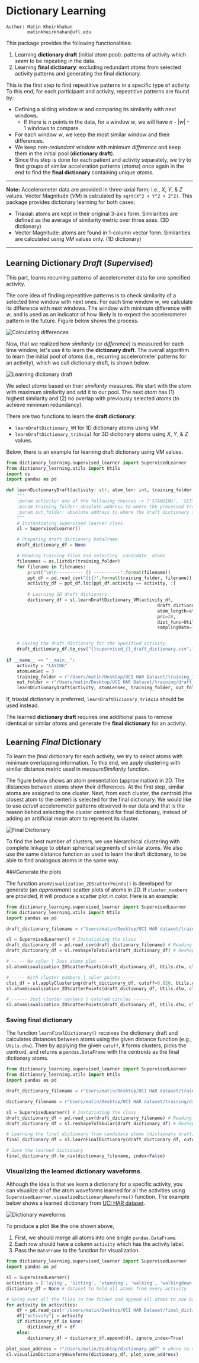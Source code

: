# Dictionary Learning

```
Author: Matin Kheirkhahan
        matinkheirkhahan@ufl.edu
```

This package provides the following functionalities:

1. Learning **dictionary draft** (initial _atom_ pool): patterns of activity which _seem_ to be repeating in the data.
2. Learning **final dictionary**: excluding redundant _atoms_ from selected activity patterns and generating the final dictionary.



This is the first step to find repeatitive patterns in a specific type of activity. To this end, for each participant and activity, repeatitive patterns are found by:

* Defining a sliding window _w_ and comparing its similarity with next windows.
  * If there is _n_ points in the data, for a window _w_, we will have _n_ - |_w_| - 1 windows to compare.
* For each window _w_, we keep the most similar window and their differences.
* We keep _non-redundant_ window with minimum _difference_ and keep them in the initial pool (**dictionary draft**).
* Since this step is done for each patient and activity separately, we try to find groups of similar acceleration patterns (_atoms_) once again in the end to find the **final dictionary** containing unique _atoms_.


---

**Note:** Accelerometer data are provided in three-axial form; i.e., _X_, _Y_, & _Z_ values. Vector Magnitude (_VM_) is calculated by `sqrt(X^2 + Y^2 + Z^2)`.  This package provides dictionary learning for both cases:

* Triaxial: atoms are kept in their original 3-axis form. Similarities are defined as the average of similarity metric over three axes. (3D dictionary)
* Vector Magnitude: atoms are found in 1-column vector form. Similarities are calculated using _VM_ values only. (1D dictionary)

---




## Learning Dictionary _Draft_ (_Supervised_)

This part, learns recurring patterns of accelerometer data for one specified activity.

The core idea of finding repeatitive patterns is to check similarity of a selected time window with next ones. For each time window _w_, we calculate its difference with next windows. The window with minimum difference with _w_, and is used as an indicator of how likely is to expect the accelerometer pattern in the future. Figure below shows the process.

![Calculating differences](images/fig01_similarity_measure.png)

Now, that we realized how _similarity_ (or _difference_) is measured for each time window, let's use it to learn the **dictionary draft**. The overall algorithm to learn the initial pool of _atoms_ (i.e., recurring accelerometer patterns for an activity), which we call dictionary draft, is shown below.

![Learning dictionary draft](images/fig02_learn_draft_dictionary_supervised.png)

We select _atoms_ based on their _similarity_ measures. We start with the _atom_ with maximum similarity and add it to our pool. The next _atom_ has (1) highest similarity and (2) no overlap with previously selected _atoms_ (to achieve minimum redundancy).

There are two functions to learn the **draft dictionary**:

* `learnDraftDictionary_VM` for 1D dictionary atoms using _VM_.
* `learnDraftDictionary_triAxial` for 3D dictionary atoms using _X_, _Y_, & _Z_ values.

Below, there is an example for learning draft dictionary using _VM_ values.

```python
from dictionary_learning.supervised_learner import SupervisedLearner
from dictionary_learning.utils import Utils
import os
import pandas as pd

def learnDictionaryDraft(activity: str, atom_len: int, training_folder: str, out_folder:str):
    """
    :param activity: one of the following choices -> ['STANDING', 'SITTING', 'LAYING', 'WALKING', 'WALKING_DOWNSTAIRS', 'WALKING_UPSTAIRS']
    :param training_folder: absolute address to where the processed training files (vector form) are located.
    :param out_folder: absolute address to where the draft dictionary files are saved.
    """
    # Instantiating supervised learner class.
    sl = SupervisedLearner()

    # Preparing draft dictionary DataFrame
    draft_dictionary_df = None

    # Reading training files and selecting _candidate_ atoms
    filenames = os.listdir(training_folder)
    for filename in filenames:
        print("\n\n---------- {} ----------".format(filename))
        ppt_df = pd.read_csv("{}{}".format(training_folder, filename))
        activity_df = ppt_df.loc[ppt_df.activity == activity, :]
        
        # Learning 1D draft dictionary.
        dictionary_df = sl.learnDraftDictionary_VM(activity_df,
                                                         draft_dictionary_df,
                                                         atom_length=atom_len,
                                                         prc=20,
                                                         dist_func=Utils.dtw,
                                                         samplingRate=10)


	# Saving the draft dictionary for the specified activity.        
    draft_dictionary_df.to_csv("{}supervised_{}_draft_dictionary.csv".format(out_folder, activity), index=False)
    
if __name__ == "__main__":
    activity = "LAYING"
    atomLenSec = 3
    training_folder = r"/Users/matin/Desktop/UCI HAR Dataset/training_10Hz/"
    out_folder = r"/Users/matin/Desktop/UCI HAR Dataset/training/draft_dictionaries/"
    learnDictionaryDraft(activity, atomLenSec, training_folder, out_folder)
```

If, triaxial dictionary is preferred, `learnDraftDicionary_triAxia` should be used instead.

The learned **dictionary draft** requires one additional pass to remove identical or similar _atoms_ and generate the **final dictionary** for an activity.



## Learning _Final_ Dictionary

To learn the _final_ dictionary for each activity, we try to select atoms with minimum overlapping information. To this end, we apply clustering with similar distance metric used in _measureSimilarity_ function.

The figure below shows an atom presentation (approximation) in 2D. The distances between atoms show their differences. At the first step, similar atoms are assigned to one cluster. Next, from each cluster, the centroid (the closest atom to the center) is selected for the final dictionary. We would like to use _actual_ accelerometer patterns observed in our data and that is the reason behind selecting the cluster centroid for final dictionary, instead of adding an aritificial _mean_ atom to represent its cluster.

![Final Dictionary](images/fig03_final_dictionary.png)

To find the best number of clusters, we use hierarchical clustering with complete linkage to obtain spherical segments of similar atoms. We also use the same distance function as used to learn the draft dictionary, to be able to find analogous atoms in the same way.

###Generate the plots

The function `atomVisualization_2DScatterPoints()` is developed for generate (an _approximate_) scatter plots of atoms in 2D. If `cluster_numbers` are provided, it will produce a scatter plot in color. Here is an example:

```python
from dictionary_learning.supervised_learner import SupervisedLearner
from dictionary_learning.utils import Utils
import pandas as pd

draft_dictionary_filename = r"Users/matin/Desktop/UCI HAR dataset/training/draft/supervised_laying_draft_dictionary.csv"

sl = SupervisedLearner() # Instatiating the class
draft_dictionary_df = pd.read_csv(draft_dictionary_filename) # Reading draft dictionary
draft_dictionary_df = sl.reshapeToTabular(draft_dictionary_df) # Reshaping data to tabular

# ----- No color | Just atoms plot -----
sl.atomVisualization_2DScatterPoints(draft_dictionary_df, Utils.dtw, cluster_numbers=None, just_centers=False)

# ----- With cluster numbers | color points -----
clst_df = sl.applyClustering(draft_dictionary_df, cutoff=0.020, Utils.dtw)
sl.atomVisualization_2DScatterPoints(draft_dictionary_df, Utils.dtw, cluster_numbers=clst_df.cluster_number.values, just_centers=False)

# ------ Just cluster centers | colored circles ------
sl.atomVisualization_2DScatterPoints(draft_dictionary_df, Utils.dtw, cluster_numbers=clst_df.cluster_number.values, just_centers=True)
```



### Saving final dictionary

The function `learnFinalDictionary()` receives the dictionary draft and calculates distances between atoms using the given distance function (e.g., `Utils.dtw`). Then by applying the given `cutoff`, it forms clusters, picks the centroid, and returns a `pandas.DataFrame` with the centroids as the final dictionary atoms.

```python
from dictionary_learning.supervised_learner import SupervisedLearner
from dictionary_learning.utils import Utils
import pandas as pd

draft_dictionary_filename = r"Users/matin/Desktop/UCI HAR dataset/training/draft/supervised_laying_draft_dictionary.csv"

dictionary_filename = r"Users/matin/Desktop/UCI HAR dataset/training/draft/supervised_laying_final_dictionary.csv"

sl = SupervisedLearner() # Instatiating the class
draft_dictionary_df = pd.read_csv(draft_dictionary_filename) # Reading draft dictionary
draft_dictionary_df = sl.reshapeToTabular(draft_dictionary_df) # Reshaping data to tabular

# Learning the final dictionary from candidate atoms (dictionary draft)
final_dictionary_df = sl.learnFinalDictionary(draft_dictionary_df, cutoff=0.020, dist_func=Utils.dtw)

# Save the learned dictionary
final_dictionary_df.to_csv(dictionary_filename, index=False)
```



### Visualizing the learned dictionary waveforms

Although the idea is that we learn a dictionary for a specific activity, you can visualize all of the atom waveforms learned for all the activities using `SupervisedLearner.visualizeDictionaryWaveforms()` function. The example below shows a learned dictionary from [UCI HAR dataset](https://archive.ics.uci.edu/ml/machine-learning-databases/00240/).

![Dictionary waveforms](images/fig04_visualization_dictionary.png)

To produce a plot like the one shown above,

1. First, we should merge all atoms into one single `pandas.DataFrame`.
2. Each row should have a column `activity` which has the activity label.
3. Pass the `DataFrame` to the function for visualization.

```python
from dictionary_learning.supervised_learner import SupervisedLearner
import pandas as pd

sl = SupervisedLearner()
activities = ['laying', 'sitting', 'standing', 'walking', 'walkingdown', 'walkingup']
dictionary_df = None # dataset to hold all atoms from every activity

# Going over all the files in the folder and append all atoms to one DataFrame
for activity in activities:
    df = pd.read_csv(r'/Users/matin/Desktop/UCI HAR Dataset/final_dictionaries/supervised_{}_final_dictionary.csv'.format(activity))
    df["activity"] = activity
    if dictionary_df is None:
        dictionary_df = df
    else:
        dictionary_df = dictionary_df.append(df, ignore_index=True)

plot_save_address = r"/Users/matin/Desktop/dictionary.pdf" # where to save the plot
sl.visualizeDictionaryWaveforms(dictionary_df, plot_save_address)
```

